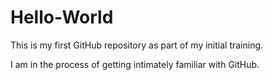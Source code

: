 # Hello-World
This is my first GitHub repository as part of my initial training.

I am in the process of getting intimately familiar with GitHub.
